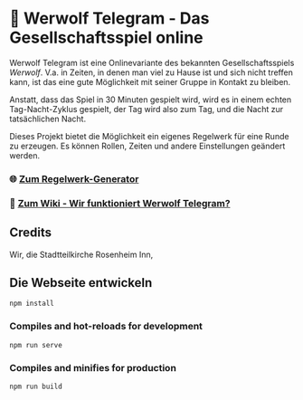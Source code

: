 # 🐺 Werwolf Telegram - Das Gesellschaftsspiel online

Werwolf Telegram ist eine Onlinevariante des bekannten Gesellschaftsspiels _Werwolf_. V.a. in Zeiten, in denen man viel zu Hause ist und sich nicht treffen kann, ist das eine gute Möglichkeit mit seiner Gruppe in Kontakt zu bleiben.


Anstatt, dass das Spiel in 30 Minuten gespielt wird, wird es in einem echten Tag-Nacht-Zyklus gespielt, der Tag wird also zum Tag, und die Nacht zur tatsächlichen Nacht. 

Dieses Projekt bietet die Möglichkeit ein eigenes Regelwerk für eine Runde zu erzeugen. Es können Rollen, Zeiten und andere Einstellungen geändert werden.

### 🌐 [Zum Regelwerk-Generator](https://walamana.github.io/werwolf-telegram/)
### 📔 [Zum Wiki - Wir funktioniert Werwolf Telegram?](https://github.com/walamana/werwolf-telegram/wiki)

## Credits

Wir, die Stadtteilkirche Rosenheim Inn,  

## Die Webseite entwickeln
```
npm install
```

### Compiles and hot-reloads for development
```
npm run serve
```

### Compiles and minifies for production
```
npm run build
```
